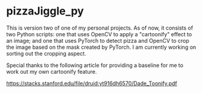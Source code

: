 # pizzaJiggle_py

This is version two of one of my personal projects. As of now, it consists of two Python scripts: one that uses OpenCV to apply a "cartoonify" effect to an image; and one that uses PyTorch to detect pizza and OpenCV to crop the image based on the mask created by PyTorch. I am currently working on sorting out the cropping aspect.

Special thanks to the following article for providing a baseline for me to work out my own cartoonify feature.

https://stacks.stanford.edu/file/druid:yt916dh6570/Dade_Toonify.pdf
